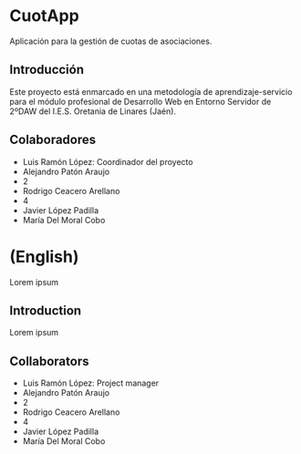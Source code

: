 CuotApp
=======
Aplicación para la gestión de cuotas de asociaciones.

Introducción
------------
Este proyecto está enmarcado en una metodología de aprendizaje-servicio
para el módulo profesional de Desarrollo Web en Entorno Servidor de 2ºDAW
del I.E.S. Oretania de Linares (Jaén).

Colaboradores
-------------
- Luis Ramón López: Coordinador del proyecto
- Alejandro Patón Araujo
- 2
- Rodrigo Ceacero Arellano 
- 4
- Javier López Padilla
- María Del Moral Cobo

(English)
=========
Lorem ipsum

Introduction
------------
Lorem ipsum

Collaborators
-------------
- Luis Ramón López: Project manager
- Alejandro Patón Araujo
- 2
- Rodrigo Ceacero Arellano
- 4
- Javier López Padilla
- María Del Moral Cobo